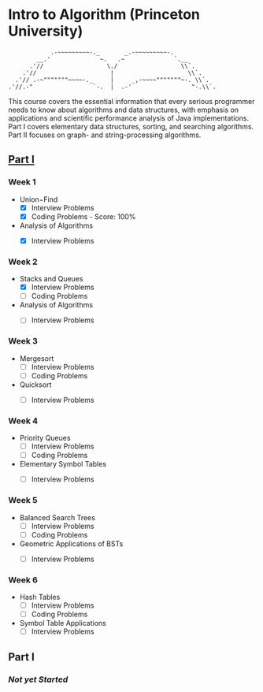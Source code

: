 # Intro to Algorithm (Princeton University)

                .-~~~~~~~~~-._       _.-~~~~~~~~~-.
            __.'              ~.   .~              `.__
          .'//                  \./                  \\`.
        .'//                     |                     \\`.
      .'// .-~"""""""~~~~-._     |     _,-~~~~"""""""~-. \\`.
    .'//.-"                 `-.  |  .-'                 "-.\\`.

This course covers the essential information that every serious programmer needs to know about algorithms and data structures, with emphasis on applications and scientific performance analysis of Java implementations. Part I covers elementary data structures, sorting, and searching algorithms. Part II focuses on graph- and string-processing algorithms.



## [Part I](https://www.coursera.org/learn/algorithms-part1/)

### Week 1
   - Union−Find
     - [x] Interview Problems
     - [x] Coding Problems - Score: 100%
   - Analysis of Algorithms
     - [x] Interview Problems


### Week 2
   - Stacks and Queues
     - [x] Interview Problems
     - [ ] Coding Problems
   - Analysis of Algorithms
     - [ ] Interview Problems


### Week 3
   - Mergesort
     - [ ] Interview Problems
     - [ ] Coding Problems
   - Quicksort
     - [ ] Interview Problems


### Week 4
   - Priority Queues
     - [ ] Interview Problems
     - [ ] Coding Problems
   - Elementary Symbol Tables
     - [ ] Interview Problems


### Week 5
   - Balanced Search Trees
     - [ ] Interview Problems
     - [ ] Coding Problems
   - Geometric Applications of BSTs
     - [ ] Interview Problems


### Week 6
   - Hash Tables
     - [ ] Interview Problems
     - [ ] Coding Problems
   - Symbol Table Applications
     - [ ] Interview Problems

## Part I

### *Not yet Started*
